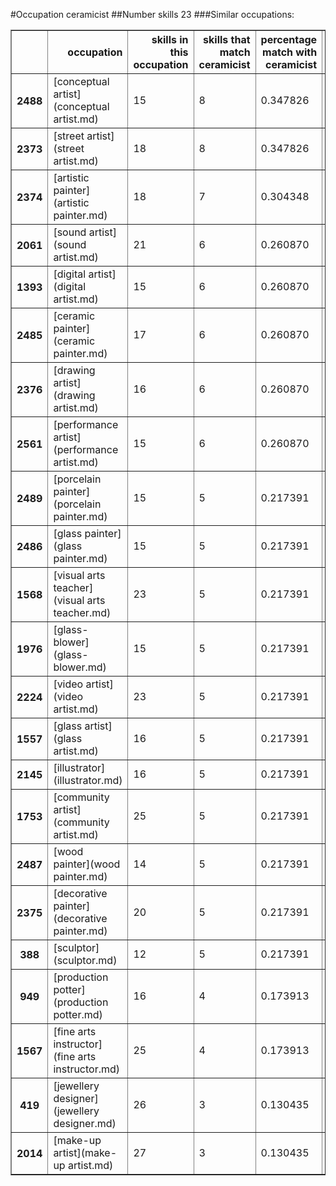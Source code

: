 #Occupation ceramicist
##Number skills 23
###Similar occupations:
<table border="1" class="dataframe">
  <thead>
    <tr style="text-align: right;">
      <th></th>
      <th>occupation</th>
      <th>skills in this occupation</th>
      <th>skills that match ceramicist</th>
      <th>percentage match with ceramicist</th>
      <th>skills not in ceramicist</th>
    </tr>
  </thead>
  <tbody>
    <tr>
      <th>2488</th>
      <td>[conceptual artist](conceptual artist.md)</td>
      <td>15</td>
      <td>8</td>
      <td>0.347826</td>
      <td>7</td>
    </tr>
    <tr>
      <th>2373</th>
      <td>[street artist](street artist.md)</td>
      <td>18</td>
      <td>8</td>
      <td>0.347826</td>
      <td>10</td>
    </tr>
    <tr>
      <th>2374</th>
      <td>[artistic painter](artistic painter.md)</td>
      <td>18</td>
      <td>7</td>
      <td>0.304348</td>
      <td>11</td>
    </tr>
    <tr>
      <th>2061</th>
      <td>[sound artist](sound artist.md)</td>
      <td>21</td>
      <td>6</td>
      <td>0.260870</td>
      <td>15</td>
    </tr>
    <tr>
      <th>1393</th>
      <td>[digital artist](digital artist.md)</td>
      <td>15</td>
      <td>6</td>
      <td>0.260870</td>
      <td>9</td>
    </tr>
    <tr>
      <th>2485</th>
      <td>[ceramic painter](ceramic painter.md)</td>
      <td>17</td>
      <td>6</td>
      <td>0.260870</td>
      <td>11</td>
    </tr>
    <tr>
      <th>2376</th>
      <td>[drawing artist](drawing artist.md)</td>
      <td>16</td>
      <td>6</td>
      <td>0.260870</td>
      <td>10</td>
    </tr>
    <tr>
      <th>2561</th>
      <td>[performance artist](performance artist.md)</td>
      <td>15</td>
      <td>6</td>
      <td>0.260870</td>
      <td>9</td>
    </tr>
    <tr>
      <th>2489</th>
      <td>[porcelain painter](porcelain painter.md)</td>
      <td>15</td>
      <td>5</td>
      <td>0.217391</td>
      <td>10</td>
    </tr>
    <tr>
      <th>2486</th>
      <td>[glass painter](glass painter.md)</td>
      <td>15</td>
      <td>5</td>
      <td>0.217391</td>
      <td>10</td>
    </tr>
    <tr>
      <th>1568</th>
      <td>[visual arts teacher](visual arts teacher.md)</td>
      <td>23</td>
      <td>5</td>
      <td>0.217391</td>
      <td>18</td>
    </tr>
    <tr>
      <th>1976</th>
      <td>[glass-blower](glass-blower.md)</td>
      <td>15</td>
      <td>5</td>
      <td>0.217391</td>
      <td>10</td>
    </tr>
    <tr>
      <th>2224</th>
      <td>[video artist](video artist.md)</td>
      <td>23</td>
      <td>5</td>
      <td>0.217391</td>
      <td>18</td>
    </tr>
    <tr>
      <th>1557</th>
      <td>[glass artist](glass artist.md)</td>
      <td>16</td>
      <td>5</td>
      <td>0.217391</td>
      <td>11</td>
    </tr>
    <tr>
      <th>2145</th>
      <td>[illustrator](illustrator.md)</td>
      <td>16</td>
      <td>5</td>
      <td>0.217391</td>
      <td>11</td>
    </tr>
    <tr>
      <th>1753</th>
      <td>[community artist](community artist.md)</td>
      <td>25</td>
      <td>5</td>
      <td>0.217391</td>
      <td>20</td>
    </tr>
    <tr>
      <th>2487</th>
      <td>[wood painter](wood painter.md)</td>
      <td>14</td>
      <td>5</td>
      <td>0.217391</td>
      <td>9</td>
    </tr>
    <tr>
      <th>2375</th>
      <td>[decorative painter](decorative painter.md)</td>
      <td>20</td>
      <td>5</td>
      <td>0.217391</td>
      <td>15</td>
    </tr>
    <tr>
      <th>388</th>
      <td>[sculptor](sculptor.md)</td>
      <td>12</td>
      <td>5</td>
      <td>0.217391</td>
      <td>7</td>
    </tr>
    <tr>
      <th>949</th>
      <td>[production potter](production potter.md)</td>
      <td>16</td>
      <td>4</td>
      <td>0.173913</td>
      <td>12</td>
    </tr>
    <tr>
      <th>1567</th>
      <td>[fine arts instructor](fine arts instructor.md)</td>
      <td>25</td>
      <td>4</td>
      <td>0.173913</td>
      <td>21</td>
    </tr>
    <tr>
      <th>419</th>
      <td>[jewellery designer](jewellery designer.md)</td>
      <td>26</td>
      <td>3</td>
      <td>0.130435</td>
      <td>23</td>
    </tr>
    <tr>
      <th>2014</th>
      <td>[make-up artist](make-up artist.md)</td>
      <td>27</td>
      <td>3</td>
      <td>0.130435</td>
      <td>24</td>
    </tr>
  </tbody>
</table>

